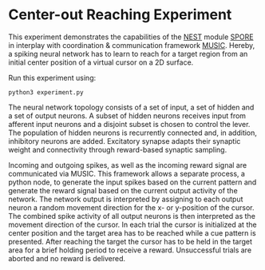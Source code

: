# Center-out Reaching Experiment

This experiment demonstrates the capabilities of the [NEST](https://github.com/nest/nest-simulator) module
[SPORE](https://github.com/IGITUGraz/spore-nest-module) in interplay with coordination & communication framework [MUSIC](https://github.com/INCF/MUSIC).
Hereby, a spiking neural network has to learn to reach for a target region from an initial center position of a virtual cursor on a 2D surface.

Run this experiment using:

```
python3 experiment.py
```

The neural network topology consists of a set of input, a set of hidden and a set of output neurons.
A subset of hidden neurons receives input from afferent input neurons and a disjoint subset is chosen to control the lever. The population of hidden neurons is recurrently connected and, in addition, inhibitory neurons are added.
Excitatory synapse adapts their synaptic weight and connectivity through reward-based synaptic sampling.

Incoming and outgoing spikes, as well as the incoming reward signal are communicated via MUSIC.
This framework allows a separate process, a python node, to generate the input spikes based on the current pattern and generate
the reward signal based on the current output activity of the network.
The network output is interpreted by assigning to each output neuron a random movement direction for the x- or y-position of the cursor.
The combined spike activity of all output neurons is then interpreted as the movement direction of the cursor. In each trial the cursor is initialized at the center position and the target area has to be reached while a cue pattern is presented. After reaching the target the cursor has to be held in the target area for a brief holding period to receive a reward. Unsuccessful trials are aborted and no reward is delivered.

